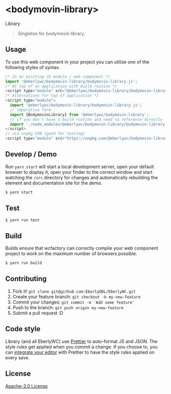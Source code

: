 # &lt;bodymovin-library&gt;

Library
> Singleton for bodymovin library.

## Usage
To use this web component in your project you can utilize one of the following styles of syntax.

```js
/* In an existing JS module / web component */
import '@eberlywc/bodymovin-library/bodymovin-library.js';
/* At top of an application with build routine */
<script type="module" src="@eberlywc/bodymovin-library/bodymovin-library.js"></script>
/* Alternatives for top of application */
<script type="module">
  import '@eberlywc/bodymovin-library/bodymovin-library.js';
  // imperative form
  import {BodymovinLibrary} from '@eberlywc/bodymovin-library';
  // if you don't have a build routine and need to reference directly
  import './node_modules/@eberlywc/bodymovin-library/bodymovin-library.js';
</script>
// via unpkg CDN (good for testing)
<script type="module" src="https://unpkg.com/@eberlywc/bodymovin-library/bodymovin-library.js"></script>
```

## Develop / Demo
Run `yarn start` will start a local development server, open your default browser to display it, open your finder to the correct window and start watching the `/src` directory for changes and automatically rebuilding the element and documentation site for the demo.
```bash
$ yarn start
```

## Test

```bash
$ yarn run test
```

## Build
Builds ensure that wcfactory can correctly compile your web component project to
work on the maximum number of browsers possible.
```bash
$ yarn run build
```

## Contributing

1. Fork it! `git clone git@github.com:EberlyODL/EberlyWC.git`
2. Create your feature branch: `git checkout -b my-new-feature`
3. Commit your changes: `git commit -m 'Add some feature'`
4. Push to the branch: `git push origin my-new-feature`
5. Submit a pull request :D

## Code style

Library (and all EberlyWC) use [Prettier][prettier] to auto-format JS and JSON.  The style rules get applied when you commit a change.  If you choose to, you can [integrate your editor][prettier-ed] with Prettier to have the style rules applied on every save.

[prettier]: https://github.com/prettier/prettier/
[prettier-ed]: https://github.com/prettier/prettier/#editor-integration
[polyserve]: https://github.com/Polymer/polyserve
[web-component-tester]: https://github.com/Polymer/web-component-tester

## License
[Apache-2.0 License](http://opensource.org/licenses/Apache-2.0)